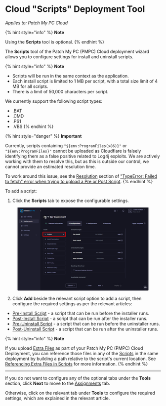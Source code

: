 # Cloud "Scripts" Deployment Tool

_Applies to: Patch My PC Cloud_

{% hint style="info" %}
**Note**

Using the **Scripts** tool is optional.
{% endhint %}

The **Scripts** tool of the Patch My PC (PMPC) Cloud deployment wizard allows you to configure settings for install and uninstall scripts.

{% hint style="info" %}
**Note**

* Scripts will be run in the same context as the application.
* Each install script is limited to 1 MB per script, with a total size limit of 4 MB for all scripts.
* There is a limit of 50,000 characters per script.

We currently support the following script types:

* .BAT
* .CMD
* .PS1
* .VBS
{% endhint %}

{% hint style="danger" %}
**Important**

Currently, scripts containing `"${env:ProgramFiles(x86)}"` or `"${env:ProgramFiles}"` cannot be uploaded as Cloudflare is falsely identifying them as a false positive related to Log4j exploits. We are actively working with them to resolve this, but as this is outside our control, we cannot provide an estimated resolution time.

To work around this issue, see the [Resolution](../../../../cloud-troubleshooting/troubleshooting-cloud-deployments/typeerror-failed-to-fetch-error-when-trying-to-upload-a-pre-or-post-script-in-cloud.md#resolution) section of ["TypeError: Failed to fetch" error when trying to upload  a Pre or Post Script](../../../../cloud-troubleshooting/troubleshooting-cloud-deployments/typeerror-failed-to-fetch-error-when-trying-to-upload-a-pre-or-post-script-in-cloud.md).
{% endhint %}

To add a script:

1. Click the **Scripts** tab to expose the configurable settings.

<figure><img src="../../../../../_images/gitbook/image (2603).png" alt="Clicking the &#x22;Scripts&#x22; tab to expose the configurable settings" width="563"><figcaption></figcaption></figure>

2. Click **Add** beside the relevant script option to add a script, then configure the required settings as per the relevant articles:

* [Pre-Install Script](cloud-pre-install-scripts.md) - a script that can be run before the installer runs.
* [Post-Install Script](cloud-post-install-scripts.md) - a script that can be run after the installer runs.
* [Pre-Uninstall Script](cloud-pre-uninstall-scripts.md) - a script that can be run before the uninstaller runs.
* [Post-Uninstall Script](cloud-post-uninstall-script.md) - a script that can be run after the uninstaller runs.

{% hint style="info" %}
**Note**

If you upload [Extra Files](../extra-files-deployments.md) as part of your Patch My PC (PMPC) Cloud Deployment, you can reference those files in any of the [Scripts](./) in the same deployment by building a path relative to the script's current location. See [Referencing Extra Files in Scripts](../../../cloud-deployments-reference/referencing-extra-files-in-scripts.md) for more information.
{% endhint %}

***

If you do not want to configure any of the optional tabs under the **Tools** section, click **Next** to move to the [Assignments](../../cloud-assignments-deployment-tab.md) tab.

Otherwise, click on the relevant tab under **Tools** to configure the required settings, which are explained in the relevant article.
